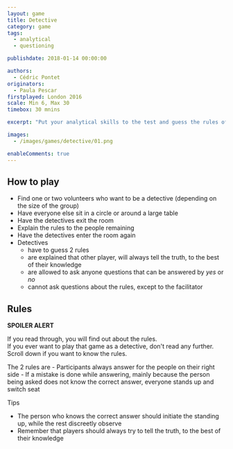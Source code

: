 ```yaml
---
layout: game
title: Detective
category: game
tags:
  - analytical
  - questioning

publishdate: 2018-01-14 00:00:00

authors: 
  - Cédric Pontet
originators: 
  - Paula Pescar
firstplayed: London 2016
scale: Min 6, Max 30
timebox: 30 mnins

excerpt: "Put your analytical skills to the test and guess the rules of the game"

images:
  - /images/games/detective/01.png

enableComments: true
---
```


## How to play

- Find one or two volunteers who want to be a detective (depending on the size of the group)
- Have everyone else sit in a circle or around a large table
- Have the detectives exit the room
- Explain the rules to the people remaining
- Have the detectives enter the room again
- Detectives 
    - have to guess 2 rules
    - are explained that other player, will always tell the truth, to the best of their knowledge
    - are allowed to ask anyone questions that can be answered by *yes* or *no*
    - cannot ask questions about the rules, except to the facilitator

## Rules

**SPOILER ALERT**

If you read through, you will find out about the rules.  
If you ever want to play that game as a detective, don't read any further.  
Scroll down if you want to know the rules.  

  <div class='four spacing'></div>
  <div class='four spacing'></div>
  <div class='four spacing'></div>
  <div class='four spacing'></div>
  <div class='four spacing'></div>
The 2 rules are
- Participants always answer for the people on their right side
- If a mistake is done while answering, mainly because the person being asked does not know the correct answer, everyone stands up and switch seat 

Tips
- The person who knows the correct answer should initiate the standing up, while the rest discreetly observe
- Remember that players should always try to tell the truth, to the best of their knowledge